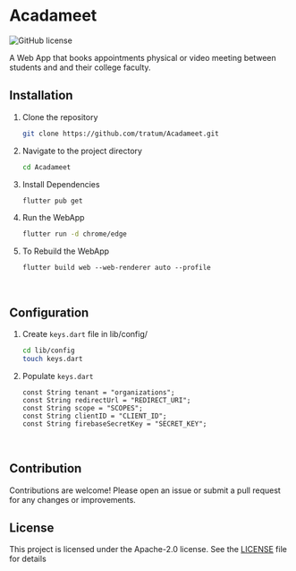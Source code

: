 # Acadameet
![GitHub license](https://img.shields.io/badge/license-Apache_2.0-blue.svg)
<br>

A Web App that books appointments physical or video meeting between students and and their college faculty.

## Installation
1. Clone the repository
   ```bash
   git clone https://github.com/tratum/Acadameet.git
   ```
2. Navigate to the project directory
   ```bash
   cd Acadameet
   ```
3. Install Dependencies
   ```bash
   flutter pub get 
   ```
4. Run the WebApp
   ```bash
   flutter run -d chrome/edge
   ```
5. To Rebuild the WebApp
   ```
   flutter build web --web-renderer auto --profile
   ``` 
   <br>

## Configuration
1. Create `keys.dart` file in lib/config/
   ```bash
   cd lib/config
   touch keys.dart    
   ```
2. Populate `keys.dart`
   ```
   const String tenant = "organizations";
   const String redirectUrl = "REDIRECT_URI";
   const String scope = "SCOPES";
   const String clientID = "CLIENT_ID";
   const String firebaseSecretKey = "SECRET_KEY";
   ```    
<br>

## Contribution
Contributions are welcome! Please open an issue or submit a pull request for any changes or improvements.
<br>

## License
This project is licensed under the Apache-2.0 license. See the [LICENSE](LICENSE) file for details
<br>
